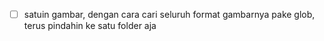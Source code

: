 - [ ] satuin gambar, dengan cara cari seluruh format gambarnya pake glob, terus pindahin ke satu folder aja 
